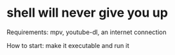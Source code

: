 # shell will never give you up

Requirements: mpv, youtube-dl, an internet connection

How to start: make it executable and run it
